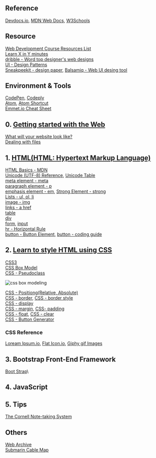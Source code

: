 ## Reference
[Devdocs.io](https://devdocs.io/html/), [MDN Web Docs](https://developer.mozilla.org/en-US/docs/Web/HTML), [W3Schools](https://www.w3schools.com/html/default.asp)

## Resource
[Web Development Course Resources List](https://www.appbrewery.co/p/web-development-course-resources/)\
[Learn X in Y minutes](https://learnxinyminutes.com/)\
[dribble - Word top designer's web designs](https://dribbble.com/)\
[UI - Design Patterns](http://ui-patterns.com/patterns)\
[Sneakpeekit - design paper](https://sneakpeekit.com/), [Balsamiq - Web UI desing tool](https://balsamiq.cloud/)

## Environment & Tools
[CodePen](https://codepen.io/), [Codeply](https://www.codeply.com/)\
[Atom](https://atom.io/), [Atom Shortcut](https://atom.io/packages/atom-shortcuts)\
[Emmet.io Cheat Sheet](https://docs.emmet.io/cheat-sheet/)

## 0. [Getting started with the Web](https://developer.mozilla.org/en-US/docs/Learn/Getting_started_with_the_web)
[What will your website look like?](https://developer.mozilla.org/en-US/docs/Learn/Getting_started_with_the_web/What_will_your_website_look_like)\
[Dealing with files](https://developer.mozilla.org/en-US/docs/Learn/Getting_started_with_the_web/Dealing_with_files)

## 1. [HTML(HTML: Hypertext Markup Language)](https://developer.mozilla.org/en-US/docs/Web/HTML)
[HTML Basics - MDN](https://developer.mozilla.org/en-US/docs/Learn/Getting_started_with_the_web/HTML_basics)\
[Unicode (UTF-8) Reference](https://www.w3schools.com/charsets/ref_html_utf8.asp), [Unicode Table](https://unicode-table.com/en/)\
[meta element - meta](https://developer.mozilla.org/en-US/docs/Web/HTML/Element/meta)\
[paragraph element - p](https://developer.mozilla.org/en-US/docs/Web/HTML/Element/p)\
[emphasis element - em](https://developer.mozilla.org/en-US/docs/Web/HTML/Element/em), [Strong Element - strong](https://developer.mozilla.org/en-US/docs/Web/HTML/Element/strong)\
[Lists - ul, ol, li](https://www.w3schools.com/html/html_lists.asp)\
[image - img](https://www.w3schools.com/html/html_images.asp)\
[links - a href](https://www.w3schools.com/html/html_links.asp)\
[table](https://developer.mozilla.org/en-US/docs/Web/HTML/Element/table)\
[div](https://developer.mozilla.org/en-US/docs/Web/HTML/Element/div)\
[form](https://developer.mozilla.org/en-US/docs/Web/HTML/Element/form), [input](https://developer.mozilla.org/en-US/docs/Web/HTML/Element/input)\
[hr - Horizontal Rule](https://developer.mozilla.org/en-US/docs/Web/HTML/Element/hr)\
[button - Button Element](https://developer.mozilla.org/en-US/docs/Web/HTML/Element/button), [button - coding guide](https://developer.mozilla.org/en-US/docs/Archive/B2G_OS/Firefox_OS_apps/Building_blocks/1.x/Button)

## 2. [Learn to style HTML using CSS](https://developer.mozilla.org/en-US/docs/Learn/CSS)
[CSS3](https://developer.mozilla.org/en-US/docs/Archive/CSS3)\
[CSS Box Model](https://developer.mozilla.org/en-US/docs/Web/CSS/CSS_Box_Model/Introduction_to_the_CSS_box_model)\
[CSS - Pseudoclass](https://developer.mozilla.org/en-US/docs/Web/CSS/Pseudo-classes)

![css box modeling](https://github.com/Blackdog-Programmer/WebDevelopment/blob/master/reference/css-box-model.png)

[CSS - Positiong(Relative, Absolute)](https://developer.mozilla.org/en-US/docs/Web/CSS/position)\
[CSS - border](https://developer.mozilla.org/en-US/docs/Web/CSS/border), [CSS - border style](https://developer.mozilla.org/en-US/docs/Web/CSS/border-style)\
[CSS - display](https://developer.mozilla.org/en-US/docs/Web/CSS/display)\
[CSS - margin](https://developer.mozilla.org/en-US/docs/Web/CSS/margin), [CSS- padding](https://developer.mozilla.org/en-US/docs/Web/CSS/padding)\
[CSS - float](https://developer.mozilla.org/en-US/docs/Web/CSS/float), [CSS - clear](https://developer.mozilla.org/en-US/docs/Web/CSS/clear)\
[CSS - Button Generator](https://www.bestcssbuttongenerator.com/)

### CSS Reference
[Loream Ipsum.io](https://loremipsum.io/), [Flat Icon.io](https://www.flaticon.com/), [Giphy gif Images](https://giphy.com/)

## 3. Bootstrap Front-End Framework
[Boot Strap](https://getbootstrap.com/)\



## 4. JavaScript

## 5. Tips
[The Cornell Note-taking System](http://lsc.cornell.edu/study-skills/cornell-note-taking-system/)

## Others
[Web Archive](http://web.archive.org/)\
[Submarin Cable Map](https://www.submarinecablemap.com/)
